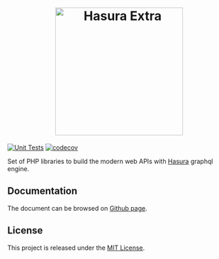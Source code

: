 <h1 align="center"><a href="https://hasura-extra.github.com"><img width="288px" src="https://hasura-extra.github.io/img/logo-text.png" alt="Hasura Extra"></a></h1>

[![Unit Tests](https://github.com/hasura-extra/hasura-extra/actions/workflows/unit_tests.yaml/badge.svg)](https://github.com/hasura-extra/hasura-extra/actions/workflows/unit_tests.yaml)
[![codecov](https://codecov.io/gh/hasura-extra/hasura-extra/branch/main/graph/badge.svg?token=OLMJ4OT46G)](https://codecov.io/gh/hasura-extra/hasura-extra)

Set of PHP libraries to build the modern web APIs with [Hasura](https://hasura.io/) graphql engine.


Documentation
-------------

The document can be browsed on [Github page](https://hasura-extra.github.io/).

License
-------

This project is released under the [MIT License](./LICENSE).